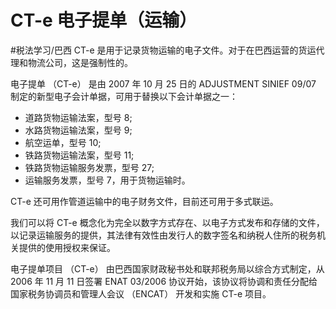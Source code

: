 # CT-e 电子提单（运输）
#税法学习/巴西
CT-e 是用于记录货物运输的电子文件。对于在巴西运营的货运代理和物流公司，这是强制性的。

电子提单 （CT-e） 是由 2007 年 10 月 25 日的 ADJUSTMENT SINIEF 09/07 制定的新型电子会计单据，可用于替换以下会计单据之一：
* 道路货物运输法案，型号 8;
* 水路货物运输法案，型号 9;
* 航空运单，型号 10;
* 铁路货物运输法案，型号 11;
* 铁路货物运输服务发票，型号 27;
* 运输服务发票，型号 7，用于货物运输时。

CT-e 还可用作管道运输中的电子财务文件，目前还可用于多式联运。

我们可以将 CT-e 概念化为完全以数字方式存在、以电子方式发布和存储的文件，以记录运输服务的提供，其法律有效性由发行人的数字签名和纳税人住所的税务机关提供的使用授权来保证。

电子提单项目 （CT-e） 由巴西国家财政秘书处和联邦税务局以综合方式制定，从 2006 年 11 月 11 日签署 ENAT 03/2006 协议开始，该协议将协调和责任分配给国家税务协调员和管理人会议 （ENCAT） 开发和实施 CT-e 项目。
